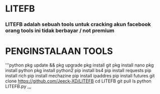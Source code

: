 # LITEFB


### LITEFB adalah sebuah tools untuk cracking akun facebook orang tools ini tidak berbayar / not premium 

# PENGINSTALAAN TOOLS
'''python
pkg update && pkg upgrade
pkg install git
pkg install nano
pkg install python 
pkg install python2
pip install bs4
pip install requests
pip install rich
pip install mechazine
pip install ipaddres
pip install futures
git clone https://github.com/Jeeck-XD/LITEFB
cd LITEFB
git pull
ls
python LITEFB.py
,,,


